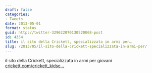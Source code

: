 ```yaml
---
draft: false
categories:
- Tweets
date: 2013-05-01
format: status
guid: http://twitter-329622070130520068-post
id: 4354
title: il sito della Crickett, specializzata in armi per…
slug: /2013/05/il-sito-della-crickett-specializzata-in-armi-per/
---
```


il sito della Crickett, specializzata in armi per giovani [crickett.com/crickett_kidsc…](http://www.crickett.com/crickett_kidscorner.php)